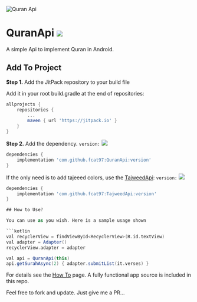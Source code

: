 ![Quran Api](https://github.com/fCat97/QuranApi/blob/main/images/cover.png?raw=true)


# QuranApi [![](https://jitpack.io/v/fcat97/QuranApi.svg)](https://jitpack.io/#fcat97/QuranApi)


A simple Api to implement Quran in Android.

## Add To Project

**Step 1.** Add the JitPack repository to your build file

Add it in your root build.gradle at the end of repositories:

```gradle
allprojects {
    repositories {
        ...
        maven { url 'https://jitpack.io' }
    }
}
```

**Step 2.** Add the dependency. `version:` [![](https://jitpack.io/v/fcat97/QuranApi.svg)](https://jitpack.io/#fcat97/QuranApi)

```gradle
dependencies {
    implementation 'com.github.fcat97:QuranApi:version'
}
```

If the only need is to add tajeeed colors, use the [TajweedApi](https://github.com/fcat97/TajweedApi): `version:` [![](https://jitpack.io/v/fcat97/TajweedApi.svg)](https://jitpack.io/#fcat97/TajweedApi)

```gradle
dependencies {
    implementation 'com.github.fcat97:TajweedApi:version'
}

## How to Use?

You can use as you wish. Here is a sample usage shown

```kotlin
val recyclerView = findViewById<RecyclerView>(R.id.textView)
val adapter = Adapter()
recyclerView.adapter = adapter

val api = QuranApi(this)
api.getSurahAsync(2) { adapter.submitList(it.verses) }
```

For details see the [How To](wiki/howTo.md) page.
A fully functional app source is included in this repo.

>

Feel free to fork and update. Just give me a PR...
